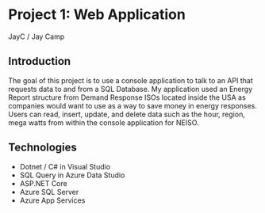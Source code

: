 # Project 1: Web Application
JayC / Jay Camp

## Introduction
The goal of this project is to use a console application to talk to an API that requests data to and from a SQL Database. My application used an Energy Report structure from Demand Response ISOs located inside the USA as companies would want to use as a way to save money in energy responses. Users can read, insert, update, and delete data such as the hour, region, mega watts from within the console application for NEISO.


## Technologies
* Dotnet / C# in Visual Studio
* SQL Query in Azure Data Studio
* ASP.NET Core
* Azure SQL Server
* Azure App Services
